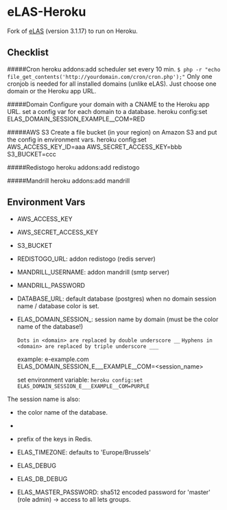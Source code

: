 eLAS-Heroku
=====

Fork of [eLAS](http://www.elasproject.org/) (version 3.1.17) to run on Heroku.

Checklist
---------

#####Cron
    heroku addons:add scheduler
    set every 10 min.  `$ php -r "echo file_get_contents('http://yourdomain.com/cron/cron.php');"`
    Only one cronjob is needed for all installed domains (unlike eLAS). Just choose one domain or the Heroku app URL.

#####Domain
    Configure your domain with a CNAME to the Heroku app URL.
    set a config var for each domain to a database.
    heroku config:set ELAS_DOMAIN_SESSION_EXAMPLE__COM=RED

#####AWS S3
    Create a file bucket (in your region) on Amazon S3 and put the config in environment vars.
    heroku config:set AWS_ACCESS_KEY_ID=aaa AWS_SECRET_ACCESS_KEY=bbb S3_BUCKET=ccc

#####Redistogo
    heroku addons:add redistogo

#####Mandrill
    heroku addons:add mandrill

Environment Vars
------
* AWS_ACCESS_KEY
* AWS_SECRET_ACCESS_KEY
* S3_BUCKET

* REDISTOGO_URL: addon redistogo (redis server)

* MANDRILL_USERNAME: addon mandrill (smtp server)
* MANDRILL_PASSWORD

* DATABASE_URL: default database (postgres) when no domain session name / database color is set.

* ELAS_DOMAIN_SESSION_<domain>: session name by domain (must be the color name of the database!)

    `Dots in <domain> are replaced by double underscore __`
    `Hyphens in <domain> are replaced by triple underscore ___`

    example:
    e-example.com
    ELAS_DOMAIN_SESSION_E___EXAMPLE__COM=<session_name>

    set environment variable:
        `heroku config:set ELAS_DOMAIN_SESSION_E___EXAMPLE__COM=PURPLE`

The session name is also:
  * the color name of the database.
  * 
  * prefix of the keys in Redis.

* ELAS_TIMEZONE: defaults to 'Europe/Brussels'
* ELAS_DEBUG
* ELAS_DB_DEBUG
* ELAS_MASTER_PASSWORD: sha512 encoded password for 'master' (role admin) -> access to all lets groups.
